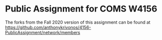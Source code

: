 # Public Assignment for COMS W4156

The forks from the Fall 2020 version of this assignment can be found at https://github.com/anthonykrivonos/4156-PublicAssignment/network/members
